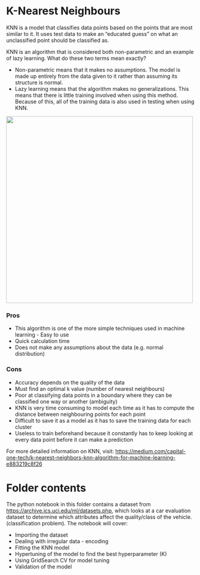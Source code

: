 # K-Nearest Neighbours

KNN is a model that classifies data points based on the points that are most similar to it. It uses test data to make an “educated guess” on what an unclassified point should be classified as.

KNN is an algorithm that is considered both non-parametric and an example of lazy learning. What do these two terms mean exactly?

* Non-parametric means that it makes no assumptions. The model is made up entirely from the data given to it rather than assuming its structure is normal.
* Lazy learning means that the algorithm makes no generalizations. This means that there is little training involved when using this method. Because of this, all of the training data is also used in testing when using KNN.

<img src = https://cambridgecoding.files.wordpress.com/2016/01/knn2.jpg width=500>

### Pros

* This algorithm is one of the more simple techniques used in machine learning - Easy to use
* Quick calculation time
* Does not make any assumptions about the data (e.g. normal distribution)

### Cons

* Accuracy depends on the quality of the data
* Must find an optimal k value (number of nearest neighbours)
* Poor at classifying data points in a boundary where they can be classified one way or another (ambiguity)
* KNN is very time consuming to model each time as it has to compute the distance between neighbouring points for each point
* Difficult to save it as a model as it has to save the training data for each cluster 
* Useless to train beforehand because it constantly has to keep looking at every data point before it can make a prediction

For more detailed information on KNN, visit: https://medium.com/capital-one-tech/k-nearest-neighbors-knn-algorithm-for-machine-learning-e883219c8f26

# Folder contents

The python notebook in this folder contains a dataset from https://archive.ics.uci.edu/ml/datasets.php, which looks at a car evaluation dataset to determine which attributes affect the quality/class of the vehicle. (classification problem). The notebook will cover:

* Importing the dataset
* Dealing with irregular data - encoding
* Fitting the KNN model
* Hypertuning of the model to find the best hyperparameter (K)
* Using GridSearch CV for model tuning
* Validation of the model
